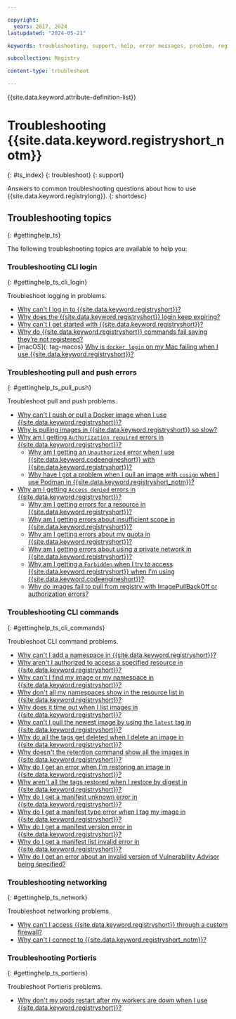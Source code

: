 ```yaml
---

copyright:
  years: 2017, 2024
lastupdated: "2024-05-21"

keywords: troubleshooting, support, help, error messages, problem, registry, support ticket, ticket

subcollection: Registry

content-type: troubleshoot

---
```


{{site.data.keyword.attribute-definition-list}}

# Troubleshooting {{site.data.keyword.registryshort_notm}}
{: #ts_index}
{: troubleshoot}
{: support}

Answers to common troubleshooting questions about how to use {{site.data.keyword.registrylong}}.
{: shortdesc}

## Troubleshooting topics
{: #gettinghelp_ts}

The following troubleshooting topics are available to help you:

### Troubleshooting CLI login
{: #gettinghelp_ts_cli_login}

Troubleshoot logging in problems.

- [Why can't I log in to {{site.data.keyword.registryshort}}?](/docs/Registry?topic=Registry-troubleshoot-login)
- [Why does the {{site.data.keyword.registryshort}} login keep expiring?](/docs/Registry?topic=Registry-troubleshoot-login-expire)
- [Why can't I get started with {{site.data.keyword.registryshort}}?](/docs/Registry?topic=Registry-troubleshoot-get-started)
- [Why do {{site.data.keyword.registryshort}} commands fail saying they’re not registered?](/docs/Registry?topic=Registry-troubleshoot-login-error)
- [macOS]{: tag-macos} [Why is `docker login` on my Mac failing when I use {{site.data.keyword.registryshort}}?](/docs/Registry?topic=Registry-troubleshoot-docker-mac)

### Troubleshooting pull and push errors
{: #gettinghelp_ts_pull_push}

Troubleshoot pull and push problems.

- [Why can't I push or pull a Docker image when I use {{site.data.keyword.registryshort}}?](/docs/Registry?topic=Registry-troubleshoot-push-pull-docker)
- [Why is pulling images in {{site.data.keyword.registryshort}} so slow?](/docs/Registry?topic=Registry-troubleshoot-pull-performance)
- [Why am I getting `Authorization required` errors in {{site.data.keyword.registryshort}}?](/docs/Registry?topic=Registry-troubleshoot-auth-req)
    - [Why am I getting an `Unauthorized` error when I use {{site.data.keyword.codeengineshort}} with {{site.data.keyword.registryshort}}?](/docs/Registry?topic=Registry-troubleshoot-unauthorized-ce)
    - [Why have I got a problem when I pull an image with `cosign` when I use Podman in {{site.data.keyword.registryshort_notm}}?](/docs/Registry?topic=Registry-troubleshoot-cosign-podman)
- [Why am I getting `Access denied` errors in {{site.data.keyword.registryshort}}?](/docs/Registry?topic=Registry-troubleshoot-access-denied)
    - [Why am I getting errors for a resource in {{site.data.keyword.registryshort}}?](/docs/Registry?topic=Registry-troubleshoot-resource)
    - [Why am I getting errors about insufficient scope in {{site.data.keyword.registryshort}}?](/docs/Registry?topic=Registry-troubleshoot-scope)
    - [Why am I getting errors about my quota in {{site.data.keyword.registryshort}}?](/docs/Registry?topic=Registry-troubleshoot-quota)
    - [Why am I getting errors about using a private network in {{site.data.keyword.registryshort}}?](/docs/Registry?topic=Registry-troubleshoot-private)
    - [Why am I getting a `Forbidden` when I try to access {{site.data.keyword.registryshort}} when I'm using {{site.data.keyword.codeengineshort}}?](/docs/Registry?topic=Registry-troubleshoot-forbidden-ce)
    - [Why do images fail to pull from registry with ImagePullBackOff or authorization errors?](/docs/Registry?topic=Registry-ts-app-image-pull)

### Troubleshooting CLI commands
{: #gettinghelp_ts_cli_commands}

Troubleshoot CLI command problems.

- [Why can't I add a namespace in {{site.data.keyword.registryshort}}?](/docs/Registry?topic=Registry-troubleshoot-add-namespace)
- [Why aren't I authorized to access a specified resource in {{site.data.keyword.registryshort}}?](/docs/Registry?topic=Registry-troubleshoot-namespace-auth)
- [Why can't I find my image or my namespace in {{site.data.keyword.registryshort}}?](/docs/Registry?topic=Registry-troubleshoot-image-find)
- [Why don't all my namespaces show in the resource list in {{site.data.keyword.registryshort}}?](/docs/Registry?topic=Registry-troubleshoot-namespace-resource-list)
- [Why does it time out when I list images in {{site.data.keyword.registryshort}}?](/docs/Registry?topic=Registry-troubleshoot-image-timeout)
- [Why can't I pull the newest image by using the `latest` tag in {{site.data.keyword.registryshort}}?](/docs/Registry?topic=Registry-troubleshoot-docker-latest)
- [Why do all the tags get deleted when I delete an image in {{site.data.keyword.registryshort}}?](/docs/Registry?topic=Registry-troubleshoot-image-rm)
- [Why doesn't the retention command show all the images in {{site.data.keyword.registryshort}}?](/docs/Registry?topic=Registry-troubleshoot-image-list-retention)
- [Why do I get an error when I'm restoring an image in {{site.data.keyword.registryshort}}?](/docs/Registry?topic=Registry-troubleshoot-image-restore)
- [Why aren't all the tags restored when I restore by digest in {{site.data.keyword.registryshort}}?](/docs/Registry?topic=Registry-troubleshoot-image-restore-digest)
- [Why do I get a manifest unknown error in {{site.data.keyword.registryshort}}?](/docs/Registry?topic=Registry-troubleshoot-manifest-unknown)
- [Why do I get a manifest type error when I tag my image in {{site.data.keyword.registryshort}}?](/docs/Registry?topic=Registry-troubleshoot-manifest-error-type)
- [Why do I get a manifest version error in {{site.data.keyword.registryshort}}?](/docs/Registry?topic=Registry-troubleshoot-manifest-error-version)
- [Why do I get a manifest list invalid error in {{site.data.keyword.registryshort}}?](/docs/Registry?topic=Registry-troubleshoot-manifest-list-error)
- [Why do I get an error about an invalid version of Vulnerability Advisor being specified?](/docs/Registry?topic=Registry-troubleshoot-va-version-error)

### Troubleshooting networking
{: #gettinghelp_ts_network}

Troubleshoot networking problems.

- [Why can't I access {{site.data.keyword.registryshort}} through a custom firewall?](/docs/Registry?topic=Registry-troubleshoot-firewall)
- [Why can't I connect to {{site.data.keyword.registryshort_notm}}?](/docs/Registry?topic=Registry-troubleshoot-connect)

### Troubleshooting Portieris
{: #gettinghelp_ts_portieris}

Troubleshoot Portieris problems.

- [Why don't my pods restart after my workers are down when I use {{site.data.keyword.registryshort}}?](/docs/Registry?topic=Registry-troubleshoot-pods)
